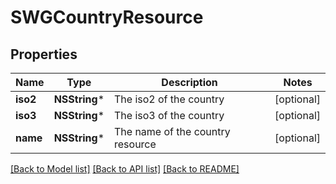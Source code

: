 # SWGCountryResource

## Properties
Name | Type | Description | Notes
------------ | ------------- | ------------- | -------------
**iso2** | **NSString*** | The iso2 of the country | [optional] 
**iso3** | **NSString*** | The iso3 of the country | [optional] 
**name** | **NSString*** | The name of the country resource | [optional] 

[[Back to Model list]](../README.md#documentation-for-models) [[Back to API list]](../README.md#documentation-for-api-endpoints) [[Back to README]](../README.md)


